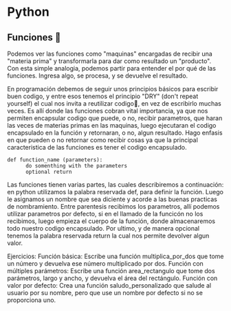 # Python
## Funciones 👾
Podemos ver las funciones como "maquinas" encargadas de recibir una "materia prima" y transformarla para dar como resultado un "producto". Con esta simple analogia, podemos partir para entender el por qué de las funciones. Ingresa algo, se procesa, y se devuelve el resultado. 

En programación debemos de seguir unos principios básicos para escribir buen codigo, y entre esos tenemos el principio "DRY" (don't repeat yourself) el cual nos invita a reutilizar codigo🔄, en vez de escribirlo muchas veces. Es allí donde las funciones cobran vital importancia, ya que nos permiten encapsular codigo que puede, o no, recibir parametros, que haran las veces de materias primas en las maquinas, luego ejecutaran el codigo encapsulado en la función y retornaran, o no, algun resultado. Hago enfasis en que pueden o no retornar como recibir cosas ya que la principal caracteristica de las funciones es tener el codigo encapsulado.


```
def function_name (parameters):
      do somenthing with the parameters
      optional return
 ```

Las funciones tienen varias partes, las cuales describiremos a continuación:
  en python utilizamos la palabra reservada def, para definir la función. Luego le asignamos un nombre que sea diciente y acorde a las buenas practicas de nombramiento. Entre parentesis recibimos los parametros, allí podemos utilizar parametros por defecto, si en el llamado de la funcicón no los recibimos, luego empieza el cuerpo de la función, donde almacenaremos todo nuestro codigo encapsulado. Por ultimo, y de manera opcional tenemos la palabra reservada return la cual nos permite devolver algun valor.

Ejercicios:
Función básica: Escribe una función multiplica_por_dos que tome un número y devuelva ese número multiplicado por dos.
Función con múltiples parámetros: Escribe una función area_rectangulo que tome dos parámetros, largo y ancho, y devuelva el área del rectángulo.
Función con valor por defecto: Crea una función saludo_personalizado que salude al usuario por su nombre, pero que use un nombre por defecto si no se proporciona uno.
